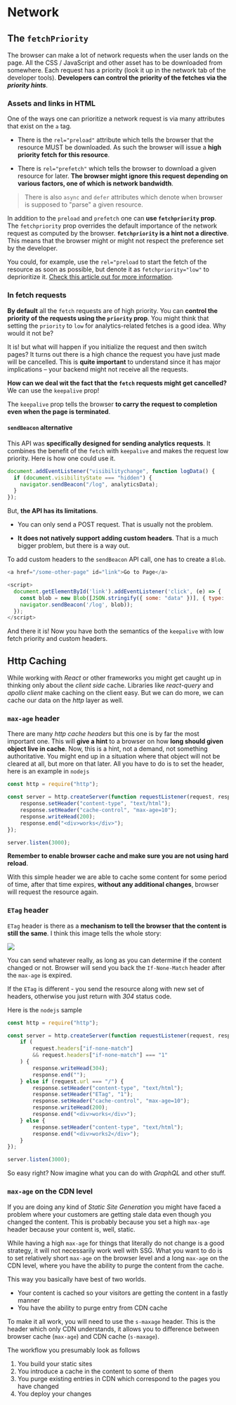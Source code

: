 
# Network

## The `fetchPriority`

The browser can make a lot of network requests when the user lands on the page. All the CSS / JavaScript and other asset has to be downloaded from somewhere. Each request has a priority (look it up in the network tab of the developer tools). **Developers can control the priority of the fetches via the _priority hints_**.

### Assets and links in HTML

One of the ways one can prioritize a network request is via many attributes that exist on the `a` tag.

- There is the `rel="preload"` attribute which tells the browser that the resource MUST be downloaded. As such the browser will issue a **high priority fetch for this resource**.

- There is `rel="prefetch"` which tells the browser to download a given resource for later. **The browser might ignore this request depending on various factors, one of which is network bandwidth**.

> There is also `async` and `defer` attributes which denote when browser is supposed to "parse" a given resource.

In addition to the `preload` and `prefetch` one can **use `fetchpriority` prop**. The `fetchpriority` prop overrides the default importance of the network request as computed by the browser. **`fetchpriority` is a hint not a directive**. This means that the browser might or might not respect the preference set by the developer.

You could, for example, use the `rel="preload` to start the fetch of the resource as soon as possible, but denote it as `fetchpriority="low"` to deprioritize it. [Check this article out for more information](https://web.dev/fetch-priority/#the-fetchpriority-attribute).

### In fetch requests

**By default** all the `fetch` requests are of high priority. You can **control the priority of the requests using the `priority` prop**. You might think that setting the `priority` to `low` for analytics-related fetches is a good idea. Why would it not be?

It is! but what will happen if you initialize the request and then switch pages? It turns out there is a high chance the request you have just made will be cancelled. This is **quite important** to understand since it has major implications – your backend might not receive all the requests.

**How can we deal wit the fact that the `fetch` requests might get cancelled?** We can use the `keepalive` prop!

The `keepalive` prop tells the browser **to carry the request to completion even when the page is terminated**.

#### `sendBeacon` alternative

This API was **specifically designed for sending analytics requests**. It combines the benefit of the `fetch` with `keepalive` and makes the request low priority. Here is how one could use it.

```js
document.addEventListener("visibilitychange", function logData() {
  if (document.visibilityState === "hidden") {
    navigator.sendBeacon("/log", analyticsData);
  }
});
```

But, **the API has its limitations**.

- You can only send a POST request. That is usually not the problem.

- **It does not natively support adding custom headers**. That is a much bigger problem, but there is a way out.

To add custom headers to the `sendBeacon` API call, one has to create a `Blob`.

```js
<a href="/some-other-page" id="link">Go to Page</a>

<script>
  document.getElementById('link').addEventListener('click', (e) => {
    const blob = new Blob([JSON.stringify({ some: "data" })], { type: 'application/json; charset=UTF-8' });
    navigator.sendBeacon('/log', blob));
  });
</script>
```

And there it is! Now you have both the semantics of the `keepalive` with low fetch priority and custom headers.

## Http Caching

While working with _React_ or other frameworks you might get caught up in thinking only about the _client side_ cache.
Libraries like _react-query_ and _apollo client_ make caching on the client easy.
But we can do more, we can cache our data on the _http_ layer as well.

### `max-age` header

There are many _http cache headers_ but this one is by far the most important one. This will **give a hint** to a browser on how **long should given object live in cache**.
Now, this is a hint, not a demand, not something authoritative. You might end up in a situation where that object will not be cleared at all, but more on that later.
All you have to do is to set the header, here is an example in `nodejs`

```js
const http = require("http");

const server = http.createServer(function requestListener(request, response) {
    response.setHeader("content-type", "text/html");
    response.setHeader("cache-control", "max-age=10");
    response.writeHead(200);
    response.end("<div>works</div>");
});

server.listen(3000);
```

**Remember to enable browser cache and make sure you are not using hard reload**.

With this simple header we are able to cache some content for some period of time, after that time expires, **without any additional changes**, browser will request the resource again.

### `ETag` header

`ETag` header is there as a **mechanism to tell the browser that the content is still the same**. I think this image tells the whole story:

![](../assets/ETag.png)

You can send whatever really, as long as you can determine if the content changed or not.
Browser will send you back the `If-None-Match` header after the `max-age` is expired.

If the `ETag` is different - you send the resource along with new set of headers, otherwise you just return with _304_ status code.

Here is the `nodejs` sample

```js
const http = require("http");

const server = http.createServer(function requestListener(request, response) {
    if (
        request.headers["if-none-match"]
        && request.headers["if-none-match"] === "1"
    ) {
        response.writeHead(304);
        response.end("");
    } else if (request.url === "/") {
        response.setHeader("content-type", "text/html");
        response.setHeader("ETag", "1");
        response.setHeader("cache-control", "max-age=10");
        response.writeHead(200);
        response.end("<div>works</div>");
    } else {
        response.setHeader("content-type", "text/html");
        response.end("<div>works2</div>");
    }
});

server.listen(3000);
```

So easy right? Now imagine what you can do with _GraphQL_ and other stuff.

### `max-age` on the CDN level

If you are doing any kind of _Static Site Generation_ you might have faced a problem where your customers are getting stale data even though you changed the content. This is probably because you set a high `max-age` header because your content is, well, static.

While having a high `max-age` for things that literally do not change is a good strategy, it will not necessarily work well with SSG. What you want to do is to set relatively short `max-age` on the browser level and a long `max-age` on the CDN level, where you have the ability to purge the content from the cache.

This way you basically have best of two worlds.

- Your content is cached so your visitors are getting the content in a fastly manner
- You have the ability to purge entry from CDN cache

To make it all work, you will need to use the `s-maxage` header. This is the header which only CDN understands, it allows you to difference between browser cache (`max-age`) and CDN cache (`s-maxage`).

The workflow you presumably look as follows

1. You build your static sites
2. You introduce a cache in the content to some of them
3. You purge existing entries in CDN which correspond to the pages you have changed
4. You deploy your changes
